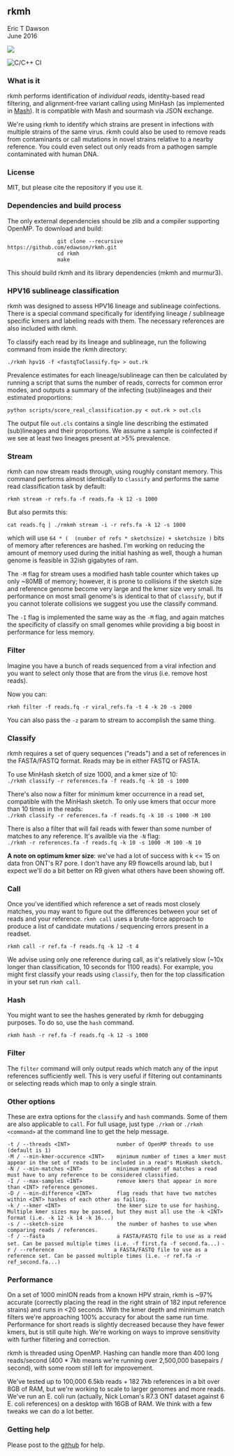 rkmh
--------------------------------------------
Eric T Dawson  
June 2016


[![](https://images.microbadger.com/badges/image/erictdawson/rkmh.svg)](https://microbadger.com/images/erictdawson/rkmh "Get your own image badge on microbadger.com")

![C/C++ CI](https://github.com/edawson/rkmh/workflows/C/C++%20CI/badge.svg)

### What is it
rkmh performs identification of *individual reads*, identity-based read filtering, and alignment-free variant calling
using MinHash (as implemented in [Mash](https://github.com/marbl/Mash)). It is compatible with Mash and sourmash via JSON exchange.


We're using rkmh to identify which strains are present in infections with multiple strains of the same virus.
rkmh could also be used to remove reads from contaminants or call mutations in novel strains relative to a nearby reference.
You could even select out only reads from a pathogen sample contaminated with human DNA.

### License
MIT, but please cite the repository if you use it.

### Dependencies and build process
The only external dependencies should be zlib and a compiler supporting OpenMP. To download and build:  

                    git clone --recursive https://github.com/edawson/rkmh.git  
                    cd rkmh  
                    make  

This should build rkmh and its library dependencies (mkmh and murmur3).

### HPV16 sublineage classification
rkmh was designed to assess HPV16 lineage and sublineage coinfections. There is a special command specifically for identifying
lineage / sublineage specific kmers and labeling reads with them. The necessary references are also included with rkmh.

To classify each read by its lineage and sublineage, run the following command from inside the rkmh directory:  

```
./rkmh hpv16 -f <fastqToClassify.fq> > out.rk
```

Prevalence estimates for each lineage/sublineage can then be calculated by running a script that sums
the number of reads, corrects for common error modes, and outputs a summary of the infecting (sub)lineages
and their estimated proportions:  

```
python scripts/score_real_classification.py < out.rk > out.cls
```

The output file `out.cls` contains a single line describing the estimated (sub)lineages and their proportions. We
assume a sample is coinfected if we see at least two lineages present at >5% prevalence.

### Stream
rkmh can now stream reads through, using roughly constant memory.
This command performs almost identically to `classify` and performs the same read classification task by default:

```rkmh stream -r refs.fa -f reads.fa -k 12 -s 1000```  


But also permits this:  

```cat reads.fq | ./rmkmh stream -i -r refs.fa -k 12 -s 1000```  

which will use `64 * (  (number of refs * sketchsize) + sketchsize )` bits of memory after references are hashed. I'm working on
reducing the amount of memory used during the initial hashing as well, though a human genome is feasible in 32ish gigabytes of ram.

The `-M` flag for stream uses a modified hash table counter which takes up only ~80MB of memory; however, it is prone to collisions if the
sketch size and reference genome become very large and the kmer size very small. Its performance on most small genome's is identical to that
of `classify`, but if you cannot tolerate collisions we suggest you use the classify command.

The `-I` flag is implemented the same way as the `-M` flag, and again matches the specificity of classify on small genomes while providing
a big boost in performance for less memory.


### Filter
Imagine you have a bunch of reads sequenced from a viral infection and you want to select only those that are
from the virus (i.e. remove host reads).

Now you can:

    rkmh filter -f reads.fq -r viral_refs.fa -t 4 -k 20 -s 2000

You can also pass the `-z` param to stream to accomplish the same thing.


### Classify 
rkmh requires a set of query sequences ("reads") and a set of references in the FASTA/FASTQ format. Reads may be in either FASTQ or FASTA.


To use MinHash sketch of size 1000, and a kmer size of 10:  
```./rkmh classify -r references.fa -f reads.fq -k 10 -s 1000```

There's also now a filter for minimum kmer occurrence in a read set, compatible with the MinHash sketch.
To only use kmers that occur more than 10 times in the reads:  
```./rkmh classify -r references.fa -f reads.fq -k 10 -s 1000 -M 100```

There is also a filter that will fail reads with fewer than some number of matches to any reference.
It's availble via the `-N` flag:  
```./rkmh -r references.fa -f reads.fq -k 10 -s 1000 -M 100 -N 10```


**A note on optimum kmer size**: we've had a lot of success with k <= 15 on data fron ONT's R7 pore. I don't have any R9 flowcells around lab, but 
I expect we'll do a bit better on R9 given what others have been showing off.

### Call
Once you've identified which reference a set of reads most closely matches, you may want to figure out the differences between your set of reads
and your reference. `rkmh call` uses a brute-force approach to produce a list of candidate mutations / sequencing errors present in a readset.

```rkmh call -r ref.fa -f reads.fq -k 12 -t 4```  

We advise using only one reference during call, as it's relatively slow (~10x longer than classification, 10 seconds for 1100 reads). For example, you might first classify your reads using `classify`, then
for the top classification in your set run `rkmh call`.

### Hash
You might want to see the hashes generated by rkmh for debugging purposes. To do so, use the `hash` command.

```rkmh hash -r ref.fa -f reads.fq -k 12 -s 1000``` 

### Filter
The `filter` command will only output reads which match any of the input references sufficiently well. This is very useful if filtering
out contaminants or selecting reads which map to only a single strain.


### Other options
These are extra options for the `classify` and `hash` commands. Some of them are also applicable to `call`. For full usage, just
type `./rkmh` or `./rkmh <command>` at the command line to get the help message.


```-t / --threads <INT>               number of OpenMP threads to use (default is 1)```  
```-M / --min-kmer-occurence <INT>    minimum number of times a kmer must appear in the set of reads to be included in a read's MinHash sketch.```  
```-N / --min-matches <INT>           minimum number of matches a read must have to any reference to be considered classified.```  
```-I / --max-samples <INT>           remove kmers that appear in more than <INT> reference genomes.```  
```-D / --min-difference <INT>        flag reads that have two matches within <INT> hashes of each other as failing.```   
```-k / --kmer <INT>                  the kmer size to use for hashing. Multiple kmer sizes may be passed, but they must all use the -k <INT> format (i.e. -k 12 -k 14 -k 16...)```   
```-s / --sketch-size                 the number of hashes to use when comparing reads / references.```    
```-f / --fasta                       a FASTA/FASTQ file to use as a read set. Can be passed multiple times (i.e. -f first.fa -f second.fa...)``` 
```-r / --reference                   a FASTA/FASTQ file to use as a reference set. Can be passed multiple times (i.e. -r ref.fa -r ref_second.fa...)```   



### Performance
On a set of 1000 minION reads from a known HPV strain, rkmh is ~97% accurate (correctly placing the read in the right strain
of 182 input reference strains) and runs in <20 seconds. With the kmer depth and minimum match filters we're approaching 100% accuracy for about the same run time.
Performance for short reads is slightly decreased because they have fewer kmers, but is still quite high.
We're working on ways to improve sensitivity with further filtering and correction.


rkmh is threaded using OpenMP. Hashing can handle more than 400 long reads/second (400 * 7kb means we're running over 2,500,000 basepairs / second), with some room still left for improvement.


We've tested up to 100,000 6.5kb reads + 182 7kb references in a bit over 8GB of RAM, but we're working to scale to larger genomes and more reads. We've run an E. coli
run (actually, Nick Loman's R7.3 ONT dataset against 6 E. coli references) on a desktop with 16GB of RAM. We think with a few tweaks we can do a lot better.


### Getting help
Please post to the [github](https://github.com/edawson/rkmh.git) for help.
